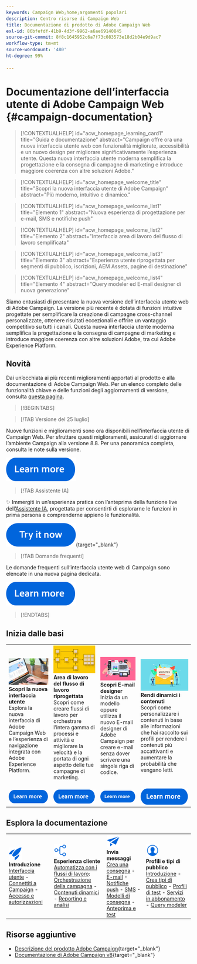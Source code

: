 ```yaml
---
keywords: Campaign Web;home;argomenti popolari
description: Centro risorse di Campaign Web
title: Documentazione di prodotto di Adobe Campaign Web
exl-id: 86bfefdf-41b9-4d3f-9962-a6ae69140845
source-git-commit: 8f8c1645952c6a7f73c083573e18d2b04e9d9ac7
workflow-type: tm+mt
source-wordcount: '480'
ht-degree: 99%

---
```


# Documentazione dell’interfaccia utente di Adobe Campaign Web {#campaign-documentation}

>[!CONTEXTUALHELP]
>id="acw_homepage_learning_card1"
>title="Guida e documentazione"
>abstract="Campaign offre ora una nuova interfaccia utente web con funzionalità migliorate, accessibilità e un nuovo design per migliorare significativamente l’esperienza utente. Questa nuova interfaccia utente moderna semplifica la progettazione e la consegna di campagne di marketing e introduce maggiore coerenza con altre soluzioni Adobe."

>[!CONTEXTUALHELP]
>id="acw_homepage_welcome_title"
>title="Scopri la nuova interfaccia utente di Adobe Campaign"
>abstract="Più moderno, intuitivo e dinamico."

>[!CONTEXTUALHELP]
>id="acw_homepage_welcome_list1"
>title="Elemento 1"
>abstract="Nuova esperienza di progettazione per e-mail, SMS e notifiche push"

>[!CONTEXTUALHELP]
>id="acw_homepage_welcome_list2"
>title="Elemento 2"
>abstract="Interfaccia area di lavoro del flusso di lavoro semplificata"

>[!CONTEXTUALHELP]
>id="acw_homepage_welcome_list3"
>title="Elemento 3"
>abstract="Esperienza utente riprogettata per segmenti di pubblico, iscrizioni, AEM Assets, pagine di destinazione"

>[!CONTEXTUALHELP]
>id="acw_homepage_welcome_list4"
>title="Elemento 4"
>abstract="Query modeler ed E-mail designer di nuova generazione"


Siamo entusiasti di presentare la nuova versione dell’interfaccia utente web di Adobe Campaign. La versione più recente è dotata di funzioni intuitive progettate per semplificare la creazione di campagne cross-channel personalizzate, ottenere risultati eccezionali e offrire un vantaggio competitivo su tutti i canali. Questa nuova interfaccia utente moderna semplifica la progettazione e la consegna di campagne di marketing e introduce maggiore coerenza con altre soluzioni Adobe, tra cui Adobe Experience Platform.

## Novità

Dai un’occhiata ai più recenti miglioramenti apportati al prodotto e alla documentazione di Adobe Campaign Web. Per un elenco completo delle funzionalità chiave e delle funzioni degli aggiornamenti di versione, consulta [questa pagina](rn/whats-new.md).

>[!BEGINTABS]


>[!TAB Versione del 25 luglio]

Nuove funzioni e miglioramenti sono ora disponibili nell’interfaccia utente di Campaign Web. Per sfruttare questi miglioramenti, assicurati di aggiornare l’ambiente Campaign alla versione 8.8. Per una panoramica completa, consulta le note sulla versione.

[![Pulsante Ulteriori informazioni](assets/do-not-localize/learn-more-button.svg)](../v8/rn/release-notes.md)


>[!TAB Assistente IA]

✨ Immergiti in un’esperienza pratica con l’anteprima della funzione live dell’[Assistente IA](../v8/email/generative-gs.md), progettata per consentirti di esplorarne le funzioni in prima persona e comprenderne appieno le funzionalità.

[![Pulsante Ulteriori informazioni](assets/do-not-localize/try-it-button.svg)](https://experienceleague.adobe.com/it/apps/journey-optimizer/ai-assistant-content-accelerator){target="_blank"}

>[!TAB Domande frequenti]

Le domande frequenti sull’interfaccia utente web di Campaign sono elencate in una nuova pagina dedicata.

[![Pulsante Ulteriori informazioni](assets/do-not-localize/learn-more-button.svg)](get-started/faq.md)


>[!ENDTABS]

## Inizia dalle basi

<table style="table-layout:fixed">
  <tr style="border: 0;">
    <td>
    <a href="get-started/user-interface.md"><img src="assets/do-not-localize/menu-ui.jpeg"></a>
    <div><strong>Scopri la nuova interfaccia utente</strong><br/>Esplora la nuova interfaccia di Adobe Campaign Web e l’esperienza di navigazione integrata con Adobe Experience Platform.</div>
    </td>
    <td>
    <a href="workflows/gs-workflows.md"><img src="assets/do-not-localize/menu-workflows.jpeg"></a>
    <div><strong>Area di lavoro del flusso di lavoro riprogettata</strong><br/>Scopri come creare flussi di lavoro per orchestrare l’intera gamma di processi e attività e migliorare la velocità e la portata di ogni aspetto delle tue campagne di marketing.</div><br/>
    </td>
    <td>
    <a href="email/get-started-email-designer.md"><img src="assets/do-not-localize/menu-email.png"></a>
    <div><strong>Scopri E-mail designer</strong><br/>Inizia da un modello oppure utilizza il nuovo E-mail designer di Adobe Campaign per creare e-mail senza dover scrivere una singola riga di codice.
    </div></td>
    <td>
    <a href="personalization/gs-personalization.md"><img src="assets/do-not-localize/menu-dynamic.png"></a>
    <div><strong>Rendi dinamici i contenuti</strong><br/>Scopri come personalizzare i contenuti in base alle informazioni che hai raccolto sui profili per rendere i contenuti più accattivanti e aumentare la probabilità che vengano letti.</div>
    </td>
  </tr>
  <tr style="border: 0;">
    <td align="center"><a href="get-started/user-interface.md"><img src="assets/do-not-localize/learn-more-button.svg"></a></td>
    <td align="center"><a href="workflows/gs-workflows.md"><img src="assets/do-not-localize/learn-more-button.svg"></a></td>
    <td align="center"><a href="email/get-started-email-designer.md"><img src="assets/do-not-localize/learn-more-button.svg"></a></td>
    <td align="center"><a href="personalization/gs-personalization.md"><img src="assets/do-not-localize/learn-more-button.svg"></a></td>
    </tr>
</table>

## Esplora la documentazione

<table style="table-layout:auto">
  <tr style="border: 0;">
    <td>
      <img src="assets/do-not-localize/icon-start.svg" width="35px">
    <br/>
      <strong>Introduzione</strong><br/><a href="get-started/user-interface.md">Interfaccia utente</a> - <a href="get-started/connect-to-campaign.md">Connettiti a Campaign</a> - <a href="get-started/permissions.md">Accesso e autorizzazioni</a>
    </td>
    <td>
      <img src="assets/do-not-localize/icon-experience.svg" width="35px">
 <br/>
 <strong>Esperienza cliente</strong><br/><a href="workflows/gs-workflows.md" target="_blank">Automatizza con i flussi di lavoro</a>: <a href="campaigns/gs-campaigns.md" target="_blank">Orchestrazione della campagna</a> - <a href="personalization/gs-personalization.md">Contenuti dinamici</a> - <a href="reporting/gs-reports.md"> Reporting e analisi</a>
    </td>
    <td>
      <img src="assets/do-not-localize/icon-message.svg" width="35px">
 <br/>
 <strong>Invia messaggi</strong><br/><a href="msg/gs-deliveries.md">Crea una consegna</a> - <a href="email/create-email.md">E-mail</a> -<a href="push/gs-push.md">Notifiche push</a> - <a href="sms/gs-sms.md">SMS</a> - <a href="msg/delivery-template.md">Modelli di consegna</a> - <a href="preview-test/preview-test.md">Anteprima e test</a> 
    </td>
    <td>
      <img src="assets/do-not-localize/icon_profile.svg" width="35px">
 <br/>
 <strong>Profili e tipi di pubblico</strong><br/><a href="audience/gs-audiences-recipients.md">Introduzione</a> - <a href="audience/create-audience.md">Crea tipi di pubblico</a> - <a href="audience/test-profiles.md">Profili di test</a> - <a href="audience/manage-services.md">Servizi in abbonamento</a> - <a href="query/query-modeler-overview.md">Query modeler</a>
    </td>
  </tr>
</table>

## Risorse aggiuntive

* [Descrizione del prodotto Adobe Campaign](https://helpx.adobe.com/it/legal/product-descriptions/adobe-campaign-managed-cloud-services.html){target="_blank"}
* [Documentazione di Adobe Campaign v8](https://experienceleague.adobe.com/docs/campaign-v8.html?lang=it){target="_blank"}
